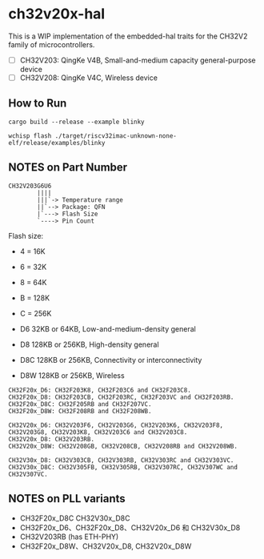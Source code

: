 # ch32v20x-hal

This is a WIP implementation of the embedded-hal traits for the CH32V2 family of microcontrollers.

- [ ] CH32V203: QingKe V4B, Small-and-medium capacity general-purpose device
- [ ] CH32V208: QingKe V4C, Wireless device

## How to Run

```shell
cargo build --release --example blinky

wchisp flash ./target/riscv32imac-unknown-none-elf/release/examples/blinky
```

## NOTES on Part Number

```
CH32V203G6U6
        ||||
        |||`-> Temperature range
        ||`--> Package: QFN
        |`---> Flash Size
        `----> Pin Count
```

Flash size:

- 4 = 16K
- 6 = 32K
- 8 = 64K
- B = 128K
- C = 256K

- D6 32KB or 64KB, Low-and-medium-density general
- D8 128KB or 256KB, High-density general
- D8C 128KB or 256KB, Connectivity or interconnectivity
- D8W 128KB or 256KB, Wireless

```
CH32F20x_D6: CH32F203K8, CH32F203C6 and CH32F203C8.
CH32F20x_D8: CH32F203CB, CH32F203RC, CH32F203VC and CH32F203RB.
CH32F20x_D8C: CH32F205RB and CH32F207VC.
CH32F20x_D8W: CH32F208RB and CH32F208WB.

CH32V20x_D6: CH32V203F6, CH32V203G6, CH32V203K6, CH32V203F8, CH32V203G8, CH32V203K8, CH32V203C6 and CH32V203C8.
CH32V20x_D8: CH32V203RB.
CH32V20x_D8W: CH32V208GB, CH32V208CB, CH32V208RB and CH32V208WB.

CH32V30x_D8: CH32V303CB, CH32V303RB, CH32V303RC and CH32V303VC.
CH32V30x_D8C: CH32V305FB, CH32V305RB, CH32V307RC, CH32V307WC and CH32V307VC.
```

## NOTES on PLL variants

- CH32F20x_D8C  CH32V30x_D8C
- CH32F20x_D6、CH32F20x_D8、CH32V20x_D6 和 CH32V30x_D8
- CH32V203RB (has ETH-PHY)
- CH32F20x_D8W、CH32V20x_D8, CH32V20x_D8W
